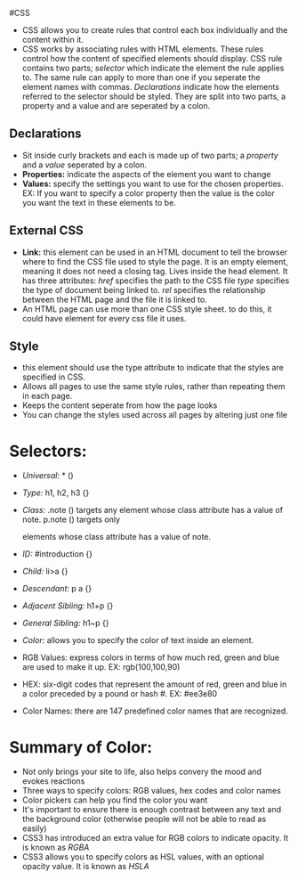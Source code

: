#CSS

- CSS allows you to create rules that control each box individually and the content within it.
- CSS works by associating rules with HTML elements. These rules control how the content of specified elements should display. CSS rule contains two parts; _selector_ which indicate the element the rule applies to. The same rule can apply to more than one if you seperate the element names with commas. _Declarations_ indicate how the elements referred to the selector should be styled. They are split into two parts, a property and a value and are seperated by a colon. 
## Declarations 
- Sit inside curly brackets and each is made up of two parts; a _property_ and a _value_ seperated by a colon. 
- **Properties:** indicate the aspects of the element you want to change
- **Values:** specify the settings you want to use for the chosen properties. EX: If you want to specify a color property then the value is the color you want the text in these elements to be.
## External CSS
- **Link:** this element can be used in an HTML document to tell the browser where to find the CSS file used to style the page. It is an empty element, meaning it does not need a closing tag. Lives inside the head element. It has three attributes:
_href_ specifies the path to the CSS file
_type_ specifies the type of document being linked to. 
_rel_ specifies the relationship between the HTML page and the file it is linked to. 
- An HTML page can use more than one CSS style sheet. to do this, it could have <link> element for every css file it uses.
## Style
- this element should use the type attribute to indicate that the styles are specified in CSS.
- Allows all pages to use the same style rules, rather than repeating them in each page.
- Keeps the content seperate from how the page looks
- You can change the styles used across all pages by altering just one file

# Selectors:
- _Universal:_ * ()
- _Type:_ h1, h2, h3 {}
- _Class:_ .note () targets any element whose class attribute has a value of note. p.note () targets only <p> elements whose class attribute has a value of note.
- _ID:_ #introduction {}
- _Child:_ li>a {}
- _Descendant:_ p a {}
- _Adjacent Sibling:_ h1+p {}
- _General Sibling:_ h1~p {}

- _Color:_ allows you to specify the color of text inside an element.
- RGB Values: express colors in terms of how much red, green and blue are used to make it up. EX: rgb(100,100,90)
- HEX: six-digit codes that represent the amount of red, green and blue in a color preceded by a pound or hash #. EX: #ee3e80
- Color Names: there are 147 predefined color names that are recognized.

# Summary of Color:
- Not only brings your site to life, also helps convery the mood and evokes reactions
- Three ways to specify colors: RGB values, hex codes and color names
- Color pickers can help you find the color you want
- It's important to ensure there is enough contrast between any text and the background color (otherwise people will not be able to read as easily)
- CSS3 has introduced an extra value for RGB colors to indicate opacity. It is known as _RGBA_
- CSS3 allows you to specify colors as HSL values, with an optional opacity value. It is known as _HSLA_
